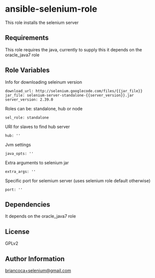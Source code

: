 ansible-selenium-role
=====================

This role installs the selenium server

Requirements
------------

This role requires the java, currently to supply this it depends on the oracle_java7 role

Role Variables
--------------

Info for downloading seleinum version

    download_url: http://selenium.googlecode.com/files/{{jar_file}}
    jar_file: selenium-server-standalone-{{server_version}}.jar
    server_version: 2.39.0

Roles can be: standalone, hub or node

    sel_role: standalone

URI for slaves to find hub server

    hub: ''

Jvm settings

    java_opts: ''

Extra arguments to selenium jar

    extra_args: ''

Specific port for selemium server (uses selenium role default otherwise)

    port: ''



Dependencies
------------

It depends on the oracle_java7 role

License
-------

GPLv2

Author Information
------------------

briancoca+selenium@gmail.com

